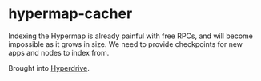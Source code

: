 # hypermap-cacher

Indexing the Hypermap is already painful with free RPCs, and will become impossible as it grows in size. We need to provide checkpoints for new apps and nodes to index from.

Brought into [Hyperdrive](https://github.com/hyperware-ai/hyperdrive/pull/736/commits/71b1cf90d95e7f0e9fb033f0d6a4a48b029535df).
